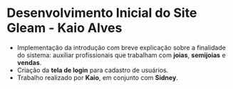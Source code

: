 # Desenvolvimento Inicial do Site Gleam - Kaio Alves

- Implementação da introdução com breve explicação sobre a finalidade do sistema: auxiliar profissionais que trabalham com **joias**, **semijoias** e **vendas**.  
- Criação da **tela de login** para cadastro de usuários.  
- Trabalho realizado por **Kaio**, em conjunto com **Sidney**.  
